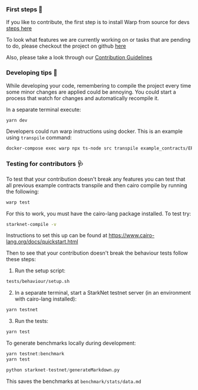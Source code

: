 
### First steps :feet:

If you like to contribute, the first step is to install Warp from source for devs [steps here](#warp-installation-method-2-from-sourcefor-devs)

To look what features we are currently working on or tasks that are pending to do, please checkout the project on github [here](https://github.com/orgs/NethermindEth/projects/30/views/3)

Also, please take a look through our [Contribution Guidelines](CONTRIBUTING.md)

### Developing tips :honey_pot:

While developing your code, remembering to compile the project every time some minor changes are applied could be annoying. You could start a process that watch for changes and automatically recompile it.

In a separate terminal execute:

```bash
yarn dev
```

Developers could run warp instructions using docker. This is an example using `transpile` command:

```bash
docker-compose exec warp npx ts-node src transpile example_contracts/ERC20.sol
```

### Testing for contributors :stethoscope:

To test that your contribution doesn't break any features you can test that all previous example contracts transpile and then cairo compile by running the following:

```bash
warp test
```

For this to work, you must have the cairo-lang package installed.
To test try:

```bash
starknet-compile -v
```

Instructions to set this up can be found at
https://www.cairo-lang.org/docs/quickstart.html

Then to see that your contribution doesn't break the behaviour tests follow these steps:

1. Run the setup script:

```bash
tests/behaviour/setup.sh
```

2. In a separate terminal, start a StarkNet testnet server (in an environment with cairo-lang installed):

```bash
yarn testnet
```

3. Run the tests:

```bash
yarn test
```

To generate benchmarks locally during development:

```bash
yarn testnet:benchmark
yarn test
```

```python
python starknet-testnet/generateMarkdown.py
```

This saves the benchmarks at `benchmark/stats/data.md`

